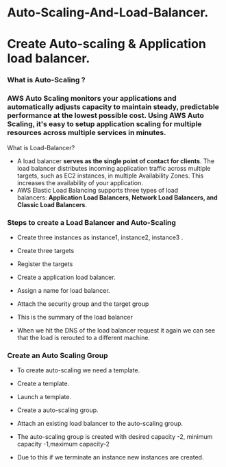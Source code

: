 # Auto-Scaling-And-Load-Balancer.
# Create Auto-scaling &amp; Application load balancer.


### What is Auto-Scaling ?

### AWS Auto Scaling **monitors your applications and automatically adjusts capacity to maintain steady, predictable performance at the lowest possible cost**. Using AWS Auto Scaling, it's easy to setup application scaling for multiple resources across multiple services in minutes.

What is Load-Balancer?

- A load balancer **serves as the single point of contact for clients**. The load balancer distributes incoming application traffic across multiple targets, such as EC2 instances, in multiple Availability Zones. This increases the availability of your application.
- AWS Elastic Load Balancing supports three types of load balancers: **Application Load Balancers, Network Load Balancers, and Classic Load Balancers**.

### Steps to create a Load Balancer and Auto-Scaling

- Create three instances as instance1, instance2, instance3 .


- Create three targets



- Register the targets


- Create a application load balancer.



- Assign a name for load balancer.


- Attach the security group and the target group

- This is the summary of the load balancer



- When we hit the DNS of the load balancer request it again we can  see that the load is rerouted to a different machine.


### Create an Auto Scaling Group

- To create auto-scaling we need a template.
- Create a template.


- Launch a template.


- Create a auto-scaling group.


- Attach an existing load balancer to the auto-scaling group.



- The auto-scaling group is created  with desired capacity -2, minimum capacity -1,maximum capacity-2


- Due to this if we terminate an instance new instances are created.
